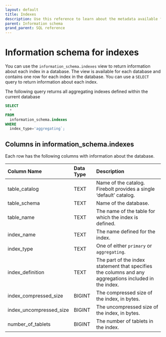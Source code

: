 ```yaml
---
layout: default
title: Indexes
description: Use this reference to learn about the metadata available for Firebolt indexes using the information schema.
parent: Information schema
grand_parent: SQL reference
---
```


# Information schema for indexes
You can use the `information_schema.indexes` view to return information about each index in a database. The view is available for each database and contains one row for each index in the database. You can use a `SELECT` query to return information about each index.

The following query returns all aggregating indexes defined within the current database

```sql
SELECT
  *
FROM
  information_schema.indexes
WHERE
  index_type='aggregating`;
```

## Columns in information_schema.indexes

Each row has the following columns with information about the database.

| Column Name                   | Data Type | Description |
| :-----------------------------| :-------- | :---------- |
| table_catalog                 | TEXT    | Name of the catalog. Firebolt provides a single ‘default’ catalog. |
| table_schema                  | TEXT    | Name of the database. |
| table_name                    | TEXT    | The name of the table for which the index is defined. |
| index_name                    | TEXT    | The name defined for the index. |
| index_type                    | TEXT    | One of either `primary` or `aggregating`. |
| index_definition              | TEXT    | The part of the index statement that specifies the columns and any aggregations included in the index. |
| index_compressed_size         | BIGINT    | The compressed size of the index, in bytes. |
| index_uncompressed_size       | BIGINT    | The uncompressed size of the index, in bytes. |
| number_of_tablets             | BIGINT    | The number of tablets in the index. |

